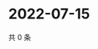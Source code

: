 # 2022-07-15

共 0 条

<!-- BEGIN WEIBO -->
<!-- 最后更新时间 Fri Jul 15 2022 04:17:57 GMT+0800 (China Standard Time) -->

<!-- END WEIBO -->
